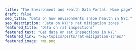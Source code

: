 ```yaml
---
title: "The Environment and Health Data Portal: Home page"
draft: false
seo_title: "Data on how environments shape health in NYC."
seo_description: "Data on NYC's rat mitigation zones."
featured_title: "Data on rat inspections"
featured_text: "Get data on rat inspections in NYC"
featured_link: "key-topics/pests/rat-mitigation-zones/"
featured_image: rmz.png
---
```

